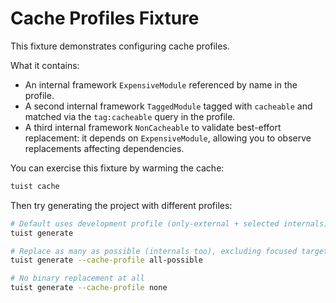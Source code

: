 # Cache Profiles Fixture

This fixture demonstrates configuring cache profiles.

What it contains:

- An internal framework `ExpensiveModule` referenced by name in the profile.
- A second internal framework `TaggedModule` tagged with `cacheable` and matched via the `tag:cacheable` query in the profile.
- A third internal framework `NonCacheable` to validate best-effort replacement: it depends on `ExpensiveModule`, allowing you to observe replacements affecting dependencies.

You can exercise this fixture by warming the cache:

```bash
tuist cache
```

Then try generating the project with different profiles:

```bash
# Default uses development profile (only-external + selected internals)
tuist generate

# Replace as many as possible (internals too), excluding focused targets
tuist generate --cache-profile all-possible

# No binary replacement at all
tuist generate --cache-profile none
```
